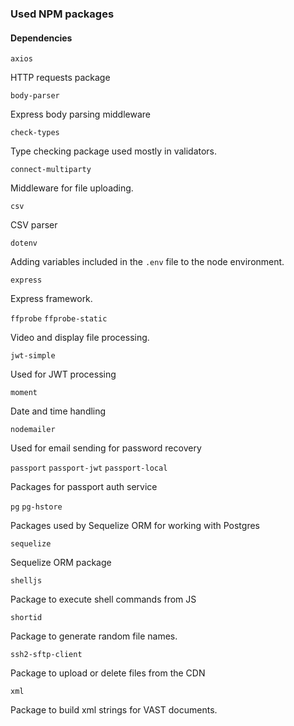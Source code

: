### Used NPM packages

#### Dependencies

`axios`

HTTP requests package

`body-parser`

Express body parsing middleware

`check-types`

Type checking package used mostly in validators.

`connect-multiparty`

Middleware for file uploading.

`csv`

CSV parser

`dotenv`

Adding variables included in the `.env` file to the node environment.

`express`

Express framework.

`ffprobe` `ffprobe-static`

Video and display file processing.

`jwt-simple`

Used for JWT processing

`moment`

Date and time handling

`nodemailer`

Used for email sending for password recovery

`passport` `passport-jwt` `passport-local`

Packages for passport auth service

`pg` `pg-hstore`

Packages used by Sequelize ORM for working with Postgres

`sequelize`

Sequelize ORM package

`shelljs`

Package to execute shell commands from JS

`shortid`

Package to generate random file names.

`ssh2-sftp-client`

Package to upload or delete files from the CDN

`xml`

Package to build xml strings for VAST documents.